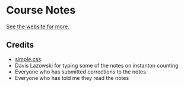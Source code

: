 # Course Notes

[See the website for more.](https://plei99.github.io/notes/)

## Credits

- [simple.css](https://simplecss.org/)
- Davis Lazowski for typing some of the notes on instanton counting
- Everyone who has submitted corrections to the notes
- Everyone who has told me they read the notes